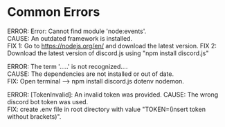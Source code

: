 # Common Errors

ERROR: Error: Cannot find module 'node:events'.  
CAUSE: An outdated framework is installed.  
FIX 1: Go to https://nodejs.org/en/ and download the latest version.
FIX 2: Download the latest version of discord.js using "npm install discord.js"

ERROR: The term '.....' is not recognized....  
CAUSE: The dependencies are not installed or out of date.  
FIX: Open terminal --> npm install discord.js dotenv nodemon.

ERROR: [TokenInvalid]: An invalid token was provided. 
CAUSE: The wrong discord bot token was used.  
FIX: create .env file in root directory with value "TOKEN=(insert token without brackets)".